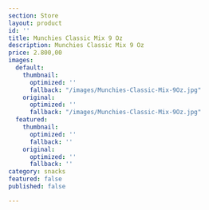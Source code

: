 ```yaml
---
section: Store
layout: product
id: ''
title: Munchies Classic Mix 9 Oz
description: Munchies Classic Mix 9 Oz
price: 2.800,00
images:
  default:
    thumbnail:
      optimized: ''
      fallback: "/images/Munchies-Classic-Mix-9Oz.jpg"
    original:
      optimized: ''
      fallback: "/images/Munchies-Classic-Mix-9Oz.jpg"
  featured:
    thumbnail:
      optimized: ''
      fallback: ''
    original:
      optimized: ''
      fallback: ''
category: snacks
featured: false
published: false

---
```

